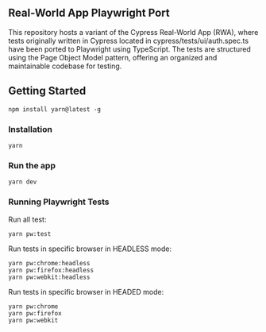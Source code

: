 
## Real-World App Playwright Port
This repository hosts a variant of the Cypress Real-World App (RWA), where tests originally written in Cypress located in cypress/tests/ui/auth.spec.ts have been ported to Playwright using TypeScript. The tests are structured using the Page Object Model pattern, offering an organized and maintainable codebase for testing.

## Getting Started

```shell
npm install yarn@latest -g
```

### Installation

```shell
yarn 
```

### Run the app

```shell
yarn dev
```

### Running Playwright Tests

Run all test:

```shell
yarn pw:test
```

Run tests in specific browser in HEADLESS mode:

```shell
yarn pw:chrome:headless
yarn pw:firefox:headless
yarn pw:webkit:headless
```

Run tests in specific browser in HEADED mode:

```shell
yarn pw:chrome
yarn pw:firefox
yarn pw:webkit
```
